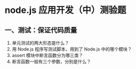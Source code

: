 # node.js 应用开发（中）测验题

## 一、测试：保证代码质量

1. 单元测试的两大形态是什么？
2. 用 Node.js 程序写测试脚本，用到了 Node.js 中的哪个模块？
3. assert 模块中断言函数分为哪三类？
4. 断言函数一般有三个参数，分别是什么？
